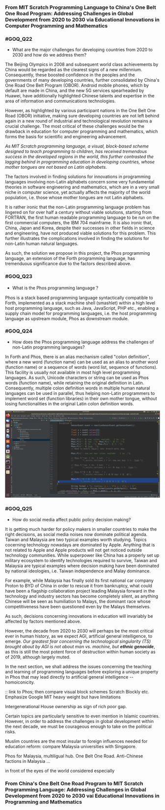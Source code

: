 ### From MIT Scratch Programming Language to China's One Belt One Road Program: Addressing Challenges in Global Development from 2020 to 2030 via Educational Innovations in Computer Programming and Mathematics

### #GOQ_Q22
- What are the major challenges for developing countries from 2020 to 2030 and how do we address them?

The Beijing Olympics in 2008 and subsequent world class achievements by China would be regarded as the clearest signs of a new millennium. Consequently, these boosted confidence in the peoples and the governments of many developing countries, further consolidated by China's One Road One Belt Program (OBOR). Android mobile phones, which by default are made in China, and the new 5G services spearheaded by Huawei, have additionally highlighted Chinese talents and expertise in the area of information and communications technologies.

However, as highlighted by various participant nations in the One Belt One Road (OBOR) initiative, making sure developing countries are not left behind again in a new round of industrial and technological revolution remains a crucial challenge. The most critical of these challenges would be the drawback in education for computer programming and mathematics, which forms the basis for scientific and engineering advancement.

_As MIT Scratch programming language, a visual, block-based scheme designed to teach programming to children, has received tremendous success in the developed regions in the world, this further contrasted the lagging behind in programming education in developing countries, whose mother tongues are not based on Latin alphabets._

The factors involved in finding solutions for innovations in programming languages involving non-Latin alphabets concern some very fundamental theories in software engineering and mathematics, which are in a very small niche in computer science, yet actually affects the majority of the world population, i.e. those whose mother tongues are not Latin alphabets.

It is rather ironic that the non-Latin programming language problem has lingered on for over half a century without viable solutions, starting from FORTRAN, the first human readable programming language to be run on the first commercial computers, the IBM 704 mainframe. It is also ironic that, China, Japan and Korea, despite their successes in other fields in science and engineering, have not produced viable solutions for this problem. This further illustrates the complications involved in finding the solutions for non-Latin human natural languages.

As such, the solution we propose in this project, the Phos programming language, an extension of the Forth programming language, has tremenduous significance due to the factors described above.


### #GOQ_Q23
- What is the Phos programming language？

Phos is a stack based programming language syntactically compatible to Forth, implemented as a stack machine shell (smashlet) within a high level host programming language, such as Java, JavaScript, PHP etc., enabling a supply chain model for programming languages, i.e. the host programming language as upstream module, Phos as downstream module.


### #GOQ_Q24
- How does the Phos programming language address the challenges of non-Latin programming languages?

In Forth and Phos, there is an alias mechanism called "colon definition", where a new word (function name) can be used as an alias to another word (function name) or a sequence of words (word list, sequence of functions). This facility is usually not available in most high level programming languages. As such, Unicode characters or string can be used as Phos words (function name), while retaining the original definition in Latin. Consequently, multiple colon definition words in multiple human natural languages can be used in parallel, thus helping non-Latin programmers to implement word set (function libraries) in their own mother tongue, without losing functionalities in the original Latin colon definition words.

<img src="https://github.com/udexon/Homoiconism/blob/master/Phos_Unicode.png" width=800>



### #GOQ_Q25
- How do social media affect public policy decision making?

It is getting much harder for policy makers in smaller countries to make the right decisions, as social media noises now dominate political agenda. Taiwan and Malaysia are two typical examples worth studying. Topics cocerning technology nowadays are dominated by Apple. Anything that is not related to Apple and Apple products will not get noticed outside technology communities. While superpower like China has a properly set up military ecosystem to identify technologies required to survive, Taiwan and Malaysia are typical examples where decision making have been dominated by national ideologies, i.e. Taiwan independence and Malay dominance. 

For example, while Malaysia has finally sold its first national car company Proton to BYD of China in order to rescue it from bankruptcy, what could have been a flagship collaboration project leading Malaysia forward in the technology and industry sectors has become completely silent, as anything Chinese will be seen as humiliation to Malays, the dominant race whose competitiveness have been questioned even by the Malays themselves.

As such, decisions concerning innovations in education will invariably be affected by factors mentioned above.

However, the decade from 2020 to 2030 will perhaps be the most critical ever in human history, as we expect AGI, artificial general intelligence, to emerge. _Our greatest fear concerning the technological singularity (TS) brought about by AGI is not about man vs. machine, but_ ___ethnic genocide___, as this is still the most potent force of destruction within human society as of 2019, although largely muted.

In the next section, we shall address the issues concerning the teaching and learning of programming languages before exploring a unique property in Phos that may lead directly to artificial general intelligence -- homoiconicity.

:: link to Phos; then compare visual block schemes Scratch Blockly etc. Emphasize Google MIT heavy weight but have limitations

Intergenerational House ownership as sign of rich poor gap.

Certain topics are particularly sensitive to even mention in Islamic countries. However, in order to address the challenges in global development within the next decade, we must be courageous enough to take on the political risks.

Muslim countries are the most insular to foreign influences needed for education reform: compare Malaysia universities with Singapore.

Phos for Malaysia, multiligual hub. One Belt One Road. Anti-Chinese factions in Malaysia ...

in front of the eyes of the world considered especially 

### From China's One Belt One Road Program to MIT Scratch Programming Language: Addressing Challenges in Global Development from 2020 to 2030 vai Educational Innovations in Programming and Mathematics
